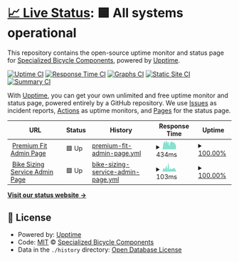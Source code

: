 # [📈 Live Status](https://SpecializedBicycles.github.io/retul-uptime-monitor): <!--live status--> **🟩 All systems operational**

This repository contains the open-source uptime monitor and status page for [Specialized Bicycle Components](https://www.specialized.com), powered by [Upptime](https://github.com/upptime/upptime).

[![Uptime CI](https://github.com/SpecializedBicycles/retul-uptime-monitor/workflows/Uptime%20CI/badge.svg)](https://github.com/SpecializedBicycles/retul-uptime-monitor/actions?query=workflow%3A%22Uptime+CI%22)
[![Response Time CI](https://github.com/SpecializedBicycles/retul-uptime-monitor/workflows/Response%20Time%20CI/badge.svg)](https://github.com/SpecializedBicycles/retul-uptime-monitor/actions?query=workflow%3A%22Response+Time+CI%22)
[![Graphs CI](https://github.com/SpecializedBicycles/retul-uptime-monitor/workflows/Graphs%20CI/badge.svg)](https://github.com/SpecializedBicycles/retul-uptime-monitor/actions?query=workflow%3A%22Graphs+CI%22)
[![Static Site CI](https://github.com/SpecializedBicycles/retul-uptime-monitor/workflows/Static%20Site%20CI/badge.svg)](https://github.com/SpecializedBicycles/retul-uptime-monitor/actions?query=workflow%3A%22Static+Site+CI%22)
[![Summary CI](https://github.com/SpecializedBicycles/retul-uptime-monitor/workflows/Summary%20CI/badge.svg)](https://github.com/SpecializedBicycles/retul-uptime-monitor/actions?query=workflow%3A%22Summary+CI%22)

With [Upptime](https://upptime.js.org), you can get your own unlimited and free uptime monitor and status page, powered entirely by a GitHub repository. We use [Issues](https://github.com/SpecializedBicycles/retul-uptime-monitor/issues) as incident reports, [Actions](https://github.com/SpecializedBicycles/retul-uptime-monitor/actions) as uptime monitors, and [Pages](https://SpecializedBicycles.github.io/retul-uptime-monitor) for the status page.

<!--start: status pages-->
<!-- This summary is generated by Upptime (https://github.com/upptime/upptime) -->
<!-- Do not edit this manually, your changes will be overwritten -->
<!-- prettier-ignore -->
| URL | Status | History | Response Time | Uptime |
| --- | ------ | ------- | ------------- | ------ |
| <img alt="" src="https://icons.duckduckgo.com/ip3/api.production.retul.com.ico" height="13"> [Premium Fit Admin Page](https://api.production.retul.com/premium-fit-service/admin/login/?next=/premium-fit-service/admin/) | 🟩 Up | [premium-fit-admin-page.yml](https://github.com/SpecializedBicycles/retul-uptime-monitor/commits/HEAD/history/premium-fit-admin-page.yml) | <details><summary><img alt="Response time graph" src="./graphs/premium-fit-admin-page/response-time-week.png" height="20"> 434ms</summary><br><a href="https://SpecializedBicycles.github.io/retul-uptime-monitor/history/premium-fit-admin-page"><img alt="Response time 465" src="https://img.shields.io/endpoint?url=https%3A%2F%2Fraw.githubusercontent.com%2FSpecializedBicycles%2Fretul-uptime-monitor%2FHEAD%2Fapi%2Fpremium-fit-admin-page%2Fresponse-time.json"></a><br><a href="https://SpecializedBicycles.github.io/retul-uptime-monitor/history/premium-fit-admin-page"><img alt="24-hour response time 432" src="https://img.shields.io/endpoint?url=https%3A%2F%2Fraw.githubusercontent.com%2FSpecializedBicycles%2Fretul-uptime-monitor%2FHEAD%2Fapi%2Fpremium-fit-admin-page%2Fresponse-time-day.json"></a><br><a href="https://SpecializedBicycles.github.io/retul-uptime-monitor/history/premium-fit-admin-page"><img alt="7-day response time 434" src="https://img.shields.io/endpoint?url=https%3A%2F%2Fraw.githubusercontent.com%2FSpecializedBicycles%2Fretul-uptime-monitor%2FHEAD%2Fapi%2Fpremium-fit-admin-page%2Fresponse-time-week.json"></a><br><a href="https://SpecializedBicycles.github.io/retul-uptime-monitor/history/premium-fit-admin-page"><img alt="30-day response time 465" src="https://img.shields.io/endpoint?url=https%3A%2F%2Fraw.githubusercontent.com%2FSpecializedBicycles%2Fretul-uptime-monitor%2FHEAD%2Fapi%2Fpremium-fit-admin-page%2Fresponse-time-month.json"></a><br><a href="https://SpecializedBicycles.github.io/retul-uptime-monitor/history/premium-fit-admin-page"><img alt="1-year response time 465" src="https://img.shields.io/endpoint?url=https%3A%2F%2Fraw.githubusercontent.com%2FSpecializedBicycles%2Fretul-uptime-monitor%2FHEAD%2Fapi%2Fpremium-fit-admin-page%2Fresponse-time-year.json"></a></details> | <details><summary><a href="https://SpecializedBicycles.github.io/retul-uptime-monitor/history/premium-fit-admin-page">100.00%</a></summary><a href="https://SpecializedBicycles.github.io/retul-uptime-monitor/history/premium-fit-admin-page"><img alt="All-time uptime 100.00%" src="https://img.shields.io/endpoint?url=https%3A%2F%2Fraw.githubusercontent.com%2FSpecializedBicycles%2Fretul-uptime-monitor%2FHEAD%2Fapi%2Fpremium-fit-admin-page%2Fuptime.json"></a><br><a href="https://SpecializedBicycles.github.io/retul-uptime-monitor/history/premium-fit-admin-page"><img alt="24-hour uptime 100.00%" src="https://img.shields.io/endpoint?url=https%3A%2F%2Fraw.githubusercontent.com%2FSpecializedBicycles%2Fretul-uptime-monitor%2FHEAD%2Fapi%2Fpremium-fit-admin-page%2Fuptime-day.json"></a><br><a href="https://SpecializedBicycles.github.io/retul-uptime-monitor/history/premium-fit-admin-page"><img alt="7-day uptime 100.00%" src="https://img.shields.io/endpoint?url=https%3A%2F%2Fraw.githubusercontent.com%2FSpecializedBicycles%2Fretul-uptime-monitor%2FHEAD%2Fapi%2Fpremium-fit-admin-page%2Fuptime-week.json"></a><br><a href="https://SpecializedBicycles.github.io/retul-uptime-monitor/history/premium-fit-admin-page"><img alt="30-day uptime 100.00%" src="https://img.shields.io/endpoint?url=https%3A%2F%2Fraw.githubusercontent.com%2FSpecializedBicycles%2Fretul-uptime-monitor%2FHEAD%2Fapi%2Fpremium-fit-admin-page%2Fuptime-month.json"></a><br><a href="https://SpecializedBicycles.github.io/retul-uptime-monitor/history/premium-fit-admin-page"><img alt="1-year uptime 100.00%" src="https://img.shields.io/endpoint?url=https%3A%2F%2Fraw.githubusercontent.com%2FSpecializedBicycles%2Fretul-uptime-monitor%2FHEAD%2Fapi%2Fpremium-fit-admin-page%2Fuptime-year.json"></a></details>
| <img alt="" src="https://icons.duckduckgo.com/ip3/api.production.retul.com.ico" height="13"> [Bike Sizing Service Admin Page](https://api.production.retul.com/bike-sizing-service/admin/login/?next=/bike-sizing-service/admin/) | 🟩 Up | [bike-sizing-service-admin-page.yml](https://github.com/SpecializedBicycles/retul-uptime-monitor/commits/HEAD/history/bike-sizing-service-admin-page.yml) | <details><summary><img alt="Response time graph" src="./graphs/bike-sizing-service-admin-page/response-time-week.png" height="20"> 103ms</summary><br><a href="https://SpecializedBicycles.github.io/retul-uptime-monitor/history/bike-sizing-service-admin-page"><img alt="Response time 102" src="https://img.shields.io/endpoint?url=https%3A%2F%2Fraw.githubusercontent.com%2FSpecializedBicycles%2Fretul-uptime-monitor%2FHEAD%2Fapi%2Fbike-sizing-service-admin-page%2Fresponse-time.json"></a><br><a href="https://SpecializedBicycles.github.io/retul-uptime-monitor/history/bike-sizing-service-admin-page"><img alt="24-hour response time 84" src="https://img.shields.io/endpoint?url=https%3A%2F%2Fraw.githubusercontent.com%2FSpecializedBicycles%2Fretul-uptime-monitor%2FHEAD%2Fapi%2Fbike-sizing-service-admin-page%2Fresponse-time-day.json"></a><br><a href="https://SpecializedBicycles.github.io/retul-uptime-monitor/history/bike-sizing-service-admin-page"><img alt="7-day response time 103" src="https://img.shields.io/endpoint?url=https%3A%2F%2Fraw.githubusercontent.com%2FSpecializedBicycles%2Fretul-uptime-monitor%2FHEAD%2Fapi%2Fbike-sizing-service-admin-page%2Fresponse-time-week.json"></a><br><a href="https://SpecializedBicycles.github.io/retul-uptime-monitor/history/bike-sizing-service-admin-page"><img alt="30-day response time 102" src="https://img.shields.io/endpoint?url=https%3A%2F%2Fraw.githubusercontent.com%2FSpecializedBicycles%2Fretul-uptime-monitor%2FHEAD%2Fapi%2Fbike-sizing-service-admin-page%2Fresponse-time-month.json"></a><br><a href="https://SpecializedBicycles.github.io/retul-uptime-monitor/history/bike-sizing-service-admin-page"><img alt="1-year response time 102" src="https://img.shields.io/endpoint?url=https%3A%2F%2Fraw.githubusercontent.com%2FSpecializedBicycles%2Fretul-uptime-monitor%2FHEAD%2Fapi%2Fbike-sizing-service-admin-page%2Fresponse-time-year.json"></a></details> | <details><summary><a href="https://SpecializedBicycles.github.io/retul-uptime-monitor/history/bike-sizing-service-admin-page">100.00%</a></summary><a href="https://SpecializedBicycles.github.io/retul-uptime-monitor/history/bike-sizing-service-admin-page"><img alt="All-time uptime 100.00%" src="https://img.shields.io/endpoint?url=https%3A%2F%2Fraw.githubusercontent.com%2FSpecializedBicycles%2Fretul-uptime-monitor%2FHEAD%2Fapi%2Fbike-sizing-service-admin-page%2Fuptime.json"></a><br><a href="https://SpecializedBicycles.github.io/retul-uptime-monitor/history/bike-sizing-service-admin-page"><img alt="24-hour uptime 100.00%" src="https://img.shields.io/endpoint?url=https%3A%2F%2Fraw.githubusercontent.com%2FSpecializedBicycles%2Fretul-uptime-monitor%2FHEAD%2Fapi%2Fbike-sizing-service-admin-page%2Fuptime-day.json"></a><br><a href="https://SpecializedBicycles.github.io/retul-uptime-monitor/history/bike-sizing-service-admin-page"><img alt="7-day uptime 100.00%" src="https://img.shields.io/endpoint?url=https%3A%2F%2Fraw.githubusercontent.com%2FSpecializedBicycles%2Fretul-uptime-monitor%2FHEAD%2Fapi%2Fbike-sizing-service-admin-page%2Fuptime-week.json"></a><br><a href="https://SpecializedBicycles.github.io/retul-uptime-monitor/history/bike-sizing-service-admin-page"><img alt="30-day uptime 100.00%" src="https://img.shields.io/endpoint?url=https%3A%2F%2Fraw.githubusercontent.com%2FSpecializedBicycles%2Fretul-uptime-monitor%2FHEAD%2Fapi%2Fbike-sizing-service-admin-page%2Fuptime-month.json"></a><br><a href="https://SpecializedBicycles.github.io/retul-uptime-monitor/history/bike-sizing-service-admin-page"><img alt="1-year uptime 100.00%" src="https://img.shields.io/endpoint?url=https%3A%2F%2Fraw.githubusercontent.com%2FSpecializedBicycles%2Fretul-uptime-monitor%2FHEAD%2Fapi%2Fbike-sizing-service-admin-page%2Fuptime-year.json"></a></details>

<!--end: status pages-->

[**Visit our status website →**](https://SpecializedBicycles.github.io/retul-uptime-monitor)

## 📄 License

- Powered by: [Upptime](https://github.com/upptime/upptime)
- Code: [MIT](./LICENSE) © [Specialized Bicycle Components](https://www.specialized.com)
- Data in the `./history` directory: [Open Database License](https://opendatacommons.org/licenses/odbl/1-0/)
